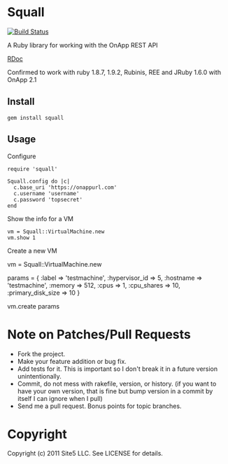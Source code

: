 Squall
=======
[![Build Status](http://travis-ci.org/site5/squall.png)](http://travis-ci.org/site5/squall)


A Ruby library for working with the OnApp REST API

[RDoc](http://rdoc.info/github/site5/squall/master/frames)

Confirmed to work with ruby 1.8.7, 1.9.2, Rubinis, REE and JRuby 1.6.0 with OnApp 2.1

Install
-------

    gem install squall


Usage
-----

Configure

    require 'squall'

    Squall.config do |c|
      c.base_uri 'https://onappurl.com'
      c.username 'username'
      c.password 'topsecret'
    end

Show the info for a VM

    vm = Squall::VirtualMachine.new
    vm.show 1


Create a new VM

   vm = Squall::VirtualMachine.new

   params = {
     :label => 'testmachine', 
     :hypervisor_id => 5,
     :hostname => 'testmachine', 
     :memory => 512, 
     :cpus => 1,
     :cpu_shares => 10, 
     :primary_disk_size => 10
   }

   vm.create params



Note on Patches/Pull Requests
=======
 
* Fork the project.
* Make your feature addition or bug fix.
* Add tests for it. This is important so I don't break it in a
  future version unintentionally.
* Commit, do not mess with rakefile, version, or history.
  (if you want to have your own version, that is fine but bump version in a commit by itself I can ignore when I pull)
* Send me a pull request. Bonus points for topic branches.

Copyright
=======

Copyright (c) 2011 Site5 LLC. See LICENSE for details.

